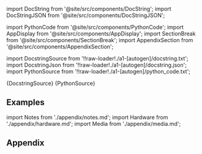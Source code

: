 
[//]: # (Custom component imports)

import DocString from '@site/src/components/DocString';
import DocStringJSON from '@site/src/components/DocStringJSON';

import PythonCode from '@site/src/components/PythonCode';
import AppDisplay from '@site/src/components/AppDisplay';
import SectionBreak from '@site/src/components/SectionBreak';
import AppendixSection from '@site/src/components/AppendixSection';

[//]: # (Docstring)

import DocstringSource from '!!raw-loader!./a1-[autogen]/docstring.txt';
import DocstringJson from '!!raw-loader!./a1-[autogen]/docstring.json';
import PythonSource from '!!raw-loader!./a1-[autogen]/python_code.txt';

<DocString>{DocstringSource}</DocString>
<DocStringJSON data={DocstringJson} />
<PythonCode GLink='TRANSFORMERS/ARITHMETIC/MULTIPLY/MULTIPLY.py'>{PythonSource}</PythonCode>

<SectionBreak />

    

[//]: # (Examples)

## Examples

<AppDisplay 
  GLink='TRANSFORMERS/ARITHMETIC/MULTIPLY'
  nodeLabel='MULTIPLY'>
</AppDisplay>

<SectionBreak />

    

[//]: # (Appendix)

import Notes from './appendix/notes.md';
import Hardware from './appendix/hardware.md';
import Media from './appendix/media.md';

## Appendix

<AppendixSection index={0} folderPath='nodes/TRANSFORMERS/ARITHMETIC/MULTIPLY/appendix/'><Notes /></AppendixSection>
<AppendixSection index={1} folderPath='nodes/TRANSFORMERS/ARITHMETIC/MULTIPLY/appendix/'><Hardware /></AppendixSection>
<AppendixSection index={2} folderPath='nodes/TRANSFORMERS/ARITHMETIC/MULTIPLY/appendix/'><Media /></AppendixSection>


